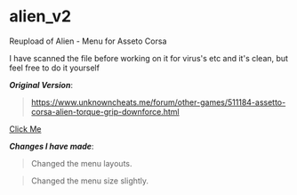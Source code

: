 # alien_v2
Reupload of Alien - Menu for Asseto Corsa

I have scanned the file before working on it for virus's etc and it's clean, but feel free to do it yourself

***Original Version***:
>https://www.unknowncheats.me/forum/other-games/511184-assetto-corsa-alien-torque-grip-downforce.html

><a href="https://www.unknowncheats.me/forum/other-games/511184-assetto-corsa-alien-torque-grip-downforce.html" target="blank">
Click Me</a>

***Changes I have made***:
>Changed the menu layouts. 

>Changed the menu size slightly.
